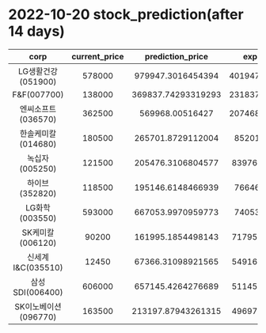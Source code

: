# 2022-10-20 stock_prediction(after 14 days)

|   corp   |   current_price   |   prediction_price   |   expected_profit   |
|:--------:|:-----------------:|:--------------------:|:-------------------:|
|LG생활건강(051900)|578000|979947.3016454394|401947.30164543935|
|F&F(007700)|138000|369837.74293319293|231837.74293319293|
|엔씨소프트(036570)|362500|569968.00516427|207468.00516427006|
|한솔케미칼(014680)|180500|265701.8729112004|85201.8729112004|
|녹십자(005250)|121500|205476.3106804577|83976.31068045771|
|하이브(352820)|118500|195146.6148466939|76646.6148466939|
|LG화학(003550)|593000|667053.9970959773|74053.9970959773|
|SK케미칼(006120)|90200|161995.1854498143|71795.18544981431|
|신세계 I&C(035510)|12450|67366.31098921565|54916.31098921565|
|삼성SDI(006400)|606000|657145.4264276689|51145.42642766889|
|SK이노베이션(096770)|163500|213197.87943261315|49697.87943261315|
